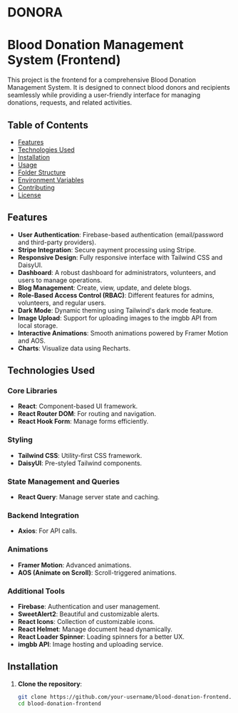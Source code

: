 # DONORA
# Blood Donation Management System (Frontend)

This project is the frontend for a comprehensive Blood Donation Management System. It is designed to connect blood donors and recipients seamlessly while providing a user-friendly interface for managing donations, requests, and related activities.

## Table of Contents
- [Features](#features)
- [Technologies Used](#technologies-used)
- [Installation](#installation)
- [Usage](#usage)
- [Folder Structure](#folder-structure)
- [Environment Variables](#environment-variables)
- [Contributing](#contributing)
- [License](#license)

## Features

- **User Authentication**: Firebase-based authentication (email/password and third-party providers).
- **Stripe Integration**: Secure payment processing using Stripe.
- **Responsive Design**: Fully responsive interface with Tailwind CSS and DaisyUI.
- **Dashboard**: A robust dashboard for administrators, volunteers, and users to manage operations.
- **Blog Management**: Create, view, update, and delete blogs.
- **Role-Based Access Control (RBAC)**: Different features for admins, volunteers, and regular users.
- **Dark Mode**: Dynamic theming using Tailwind's dark mode feature.
- **Image Upload**: Support for uploading images to the imgbb API from local storage.
- **Interactive Animations**: Smooth animations powered by Framer Motion and AOS.
- **Charts**: Visualize data using Recharts.

## Technologies Used

### Core Libraries
- **React**: Component-based UI framework.
- **React Router DOM**: For routing and navigation.
- **React Hook Form**: Manage forms efficiently.

### Styling
- **Tailwind CSS**: Utility-first CSS framework.
- **DaisyUI**: Pre-styled Tailwind components.

### State Management and Queries
- **React Query**: Manage server state and caching.

### Backend Integration
- **Axios**: For API calls.

### Animations
- **Framer Motion**: Advanced animations.
- **AOS (Animate on Scroll)**: Scroll-triggered animations.

### Additional Tools
- **Firebase**: Authentication and user management.
- **SweetAlert2**: Beautiful and customizable alerts.
- **React Icons**: Collection of customizable icons.
- **React Helmet**: Manage document head dynamically.
- **React Loader Spinner**: Loading spinners for a better UX.
- **imgbb API**: Image hosting and uploading service.

## Installation

1. **Clone the repository**:

   ```bash
   git clone https://github.com/your-username/blood-donation-frontend.git
   cd blood-donation-frontend
